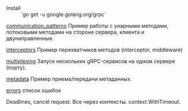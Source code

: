 <dl>
<dt>Install</dt>
<dd>`go get -u google.golang.org/grpc`</dd>
</dl>

[communication_patterns](https://github.com/arslanovdi/gRPC_examples/tree/master/communication_patterns)
Пример работы с унарными методами, потоковыми методами на стороне сервера, клиента и двунаправленные.

[interceptors](https://github.com/arslanovdi/gRPC_examples/tree/master/interceptors)
Пример перехватчиков методов (interceptor, middleware)

[multiplexing](https://github.com/arslanovdi/gRPC_examples/tree/master/multiplexing)
Запуск нескольких gRPC-сервисов на одном сервере (порту).

[metadata](https://github.com/arslanovdi/gRPC_examples/tree/master/metadata)
Пример приема/передачи метаданных.

[errors](https://github.com/arslanovdi/gRPC_examples/tree/master/errors)
список ошибок

Deadlines, cancel request.
Все через контексты. context.WithTimeout.
